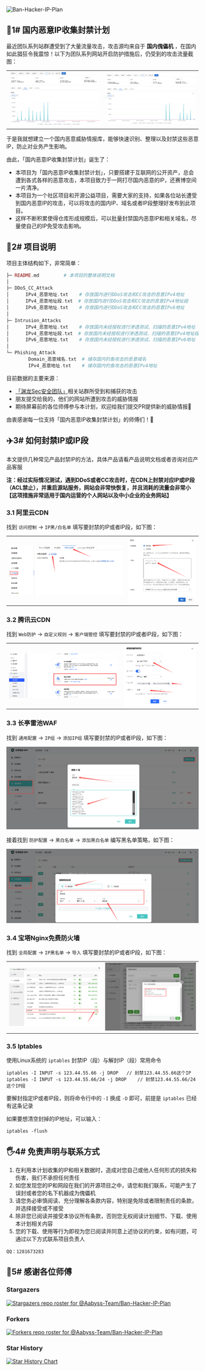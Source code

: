 ![Ban-Hacker-IP-Plan](https://socialify.git.ci/Aabyss-Team/Ban-Hacker-IP-Plan/image?description=1&descriptionEditable=%E3%80%8C%E5%9B%BD%E5%86%85%E6%81%B6%E6%84%8FIP%E6%94%B6%E9%9B%86%E5%B0%81%E7%A6%81%E8%AE%A1%E5%88%92%E3%80%8D&font=Bitter&forks=1&issues=1&language=1&name=1&owner=1&pattern=Brick%20Wall&pulls=1&stargazers=1&theme=Dark)

## 📝1# 国内恶意IP收集封禁计划

最近团队系列站群遭受到了大量流量攻击，攻击源均来自于 **国内傀儡机** ，在国内如此猖狂令我震惊！以下为团队系列网站开启防护措施后，仍受到的攻击流量截图：

<table>
  <tr>
    <td><img src="./Img/CC攻击-1.png" alt="" /></td>
    <td><img src="./Img/CC攻击-2.png" alt="" /></td>
  </tr>
</table>

于是我就想建立一个国内恶意威胁情报库，能够快速识别、整理以及封禁这些恶意IP，防止对业务产生影响。

由此，「国内恶意IP收集封禁计划」诞生了：

- 本项目为「国内恶意IP收集封禁计划」，只要搭建于互联网的公开资产，总会遭到各式各样的恶意攻击，本项目致力于一网打尽国内恶意的IP，还赛博空间一片清净。
- 本项目为一个社区项目和开源公益项目，需要大家的支持，如果各位站长遭受到国内恶意IP的攻击，可以将攻击的国内IP、域名或者IP段整理好发布到此项目。
- 这样不断积累使得仓库形成规模后，可以批量封禁国内恶意IP和相关域名，尽量使自己的IP免受攻击影响。


## 🚨2# 项目说明

项目主体结构如下，非常简单：

```php
├─ README.md         # 本项目的整体说明文档
│
├─ DDoS_CC_Attack
│      IPv4_恶意地址.txt    # 存放国内进行DDoS攻击和CC攻击的恶意IPv4地址
│      IPv4_恶意地址段.txt  # 存放国内进行DDoS攻击和CC攻击的恶意IPv4地址段
│      IPv6_恶意地址.txt    # 存放国内进行DDoS攻击和CC攻击的恶意IPv6地址
│
├─ Intrusion_Attacks
│      IPv4_恶意地址.txt    # 存放国内未经授权进行渗透测试、扫描的恶意IPv4地址
│      IPv4_恶意地址段.txt  # 存放国内未经授权进行渗透测试、扫描的恶意IPv4地址段
│      IPv6_恶意地址.txt    # 存放国内未经授权进行渗透测试、扫描的恶意IPv6地址
│
└─ Phishing_Attack
        Domain_恶意域名.txt  # 储存国内钓鱼攻击的恶意域名
        IPv4_恶意地址.txt    # 储存国内钓鱼攻击的恶意IPv4地址
```

目前数据的主要来源：

- [「渊龙Sec安全团队」](https://www.aabyss.cn/)相关站群所受到和捕获的攻击
- 朋友提交给我的，他们的网站所遭到攻击的威胁情报
- 期待屏幕前的各位师傅参与本计划，欢迎给我们提交PR提供新的威胁情报🥳

由衷感谢每一位支持「国内恶意IP收集封禁计划」的师傅们！🥰


## ✈️3# 如何封禁IP或IP段

本文提供几种常见产品封禁IP的方法，具体产品请看产品说明文档或者咨询对应产品客服

**注：经过实际情况测试，遇到DDoS或者CC攻击时，在CDN上封禁对应IP或IP段（ACL禁止），并重启源站服务，网站会非常快恢复，并且消耗的流量会非常小【这项措施非常适用于国内运营的个人网站以及中小企业的业务网站】**

### 3.1 阿里云CDN

找到 `访问控制` -> `IP黑/白名单` 填写要封禁的IP或者IP段，如下图：

<table>
  <tr>
    <td><img src="./Img/阿里云CDN封禁-1.png" alt="" /></td>
    <td><img src="./Img/阿里云CDN封禁-2.png" alt="" /></td>
  </tr>
</table>

### 3.2 腾讯云CDN

找到 `Web防护` -> `自定义规则` -> `客户端管控` 填写要封禁的IP或者IP段，如下图：

<table>
  <tr>
    <td><img src="./Img/腾讯云CDN封禁-1.png" alt="" /></td>
    <td><img src="./Img/腾讯云CDN封禁-2.png" alt="" /></td>
  </tr>
</table>

### 3.3 长亭雷池WAF

找到 `通用配置` -> `IP组` -> `添加IP组` 填写要封禁的IP或者IP段，如下图：

![长亭雷池WAF-1](./Img/长亭雷池WAF封禁-1.png)

接着找到 `防护配置` -> `黑白名单` -> `添加黑白名单` 编写黑名单策略，如下图：

![长亭雷池WAF-2](./Img/长亭雷池WAF封禁-2.png)

### 3.4 宝塔Nginx免费防火墙

找到 `全局配置` -> `IP黑名单` -> `导入` 填写要封禁的IP或者IP段，如下图：

<table>
  <tr>
    <td><img src="./Img/宝塔防火墙封禁-1.png" alt="" /></td>
    <td><img src="./Img/宝塔防火墙封禁-2.png" alt="" /></td>
  </tr>
</table>

### 3.5 Iptables

使用Linux系统的 `iptables` 封禁IP（段）与解封IP（段）常用命令

```
iptables -I INPUT -s 123.44.55.66 -j DROP   // 封禁123.44.55.66这个IP
iptables -I INPUT -s 123.44.55.66/24 -j DROP    // 封禁123.44.55.66/24这个IP段
```

要解封指定IP或者IP段，则将命令行中的 `-I` 换成 `-D` 即可，前提是 `iptables` 已经有这条记录

如果要想清空封掉的IP地址，可以输入：

```
iptables -flush
```


## 🖐4# 免责声明与联系方式

1. 在利用本计划收集的IP和相关数据时，造成对您自己或他人任何形式的损失和伤害，我们不承担任何责任
2. 如您发现您的IP和网段在我们的开源项目之中，请您和我们联系，可能产生了误封或者您的名下机器成为傀儡机
3. 请您务必审慎阅读、充分理解各条款内容，特别是免除或者限制责任的条款，并选择接受或不接受
4. 除非您已阅读并接受本协议所有条款，否则您无权阅读计划细节、下载、使用本计划相关内容
5. 您的下载、使用等行为即视为您已阅读并同意上述协议的约束，如有问题，可通过以下方式联系项目负责人

```
QQ：1281673283
```


## 🙏5# 感谢各位师傅

### Stargazers

[![Stargazers repo roster for @Aabyss-Team/Ban-Hacker-IP-Plan](http://reporoster.com/stars/Aabyss-Team/Ban-Hacker-IP-Plan)](https://github.com/Aabyss-Team/Ban-Hacker-IP-Plan/stargazers)

### Forkers

[![Forkers repo roster for @Aabyss-Team/Ban-Hacker-IP-Plan](http://reporoster.com/forks/Aabyss-Team/Ban-Hacker-IP-Plan)](https://github.com/Aabyss-Team/Ban-Hacker-IP-Plan/network/members)

### Star History

[![Star History Chart](https://api.star-history.com/svg?repos=Aabyss-Team/Ban-Hacker-IP-Plan&type=Date)](https://star-history.com/#Aabyss-Team/Ban-Hacker-IP-Plan&Date)
